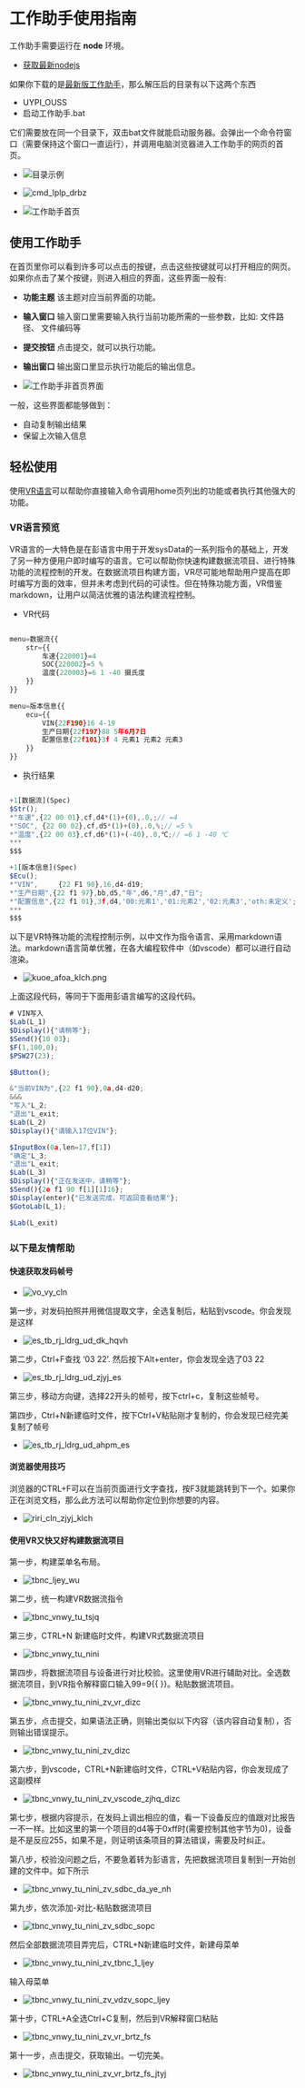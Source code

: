 # 工作助手使用指南

工作助手需要运行在 **node** 环境。
* [获取最新nodejs](https://nodejs.org/)

如果你下载的是[最新版工作助手](https://drive.weixin.qq.com/s?k=AFkAbAfYAAkQWfpA6V)，那么解压后的目录有以下这两个东西

* UYPI_OUSS
* 启动工作助手.bat

它们需要放在同一个目录下，双击bat文件就能启动服务器。会弹出一个命令符窗口（需要保持这个窗口一直运行），并调用电脑浏览器进入工作助手的网页的首页。

* ![目录示例](/img/drbz_nikc.png)


* ![cmd_lplp_drbz](./img/cmd_lplp_drbz.png)


* ![工作助手首页](/img/uypi_ouss_nmhy.png)


## 使用工作助手

在首页里你可以看到许多可以点击的按键，点击这些按键就可以打开相应的网页。如果你点击了某个按键，则进入相应的界面，这些界面一般有:

* **功能主题** 该主题对应当前界面的功能。
* **输入窗口** 输入窗口里需要输入执行当前功能所需的一些参数，比如: 文件路径、 文件编码等
* **提交按钮** 点击提交，就可以执行功能。
* **输出窗口** 输出窗口里显示执行功能后的输出信息。

* ![工作助手非首页界面](/img/uypi_ouss_ft_nmhy.png)


一般，这些界面都能够做到：

* 自动复制输出结果
* 保留上次输入信息 

## 轻松使用

使用[VR语言](http://localhost:3009/VR_VKJP)可以帮助你直接输入命令调用home页列出的功能或者执行其他强大的功能。


### VR语言预览
VR语言的一大特色是在彭语言中用于开发sysData的一系列指令的基础上，开发了另一种方便用户即时编写的语言。它可以帮助你快速构建数据流项目、进行特殊功能的流程控制的开发。在数据流项目构建方面，VR尽可能地帮助用户提高在即时编写方面的效率，但并未考虑到代码的可读性。但在特殊功能方面，VR借鉴markdown，让用户以简洁优雅的语法构建流程控制。
* VR代码
```js

menu=数据流{{
    str={{
        车速{220001}=4
        SOC{220002}=5 %
        温度{220003}=6 1 -40 摄氏度
    }}
}}

menu=版本信息{{
    ecu={{
        VIN{22F190}16 4-19
        生产日期{22f197}88 5年6月7日
        配置信息{22f101}3f 4 元素1 元素2 元素3
    }}
}}
```

* 执行结果

```js

+1[数据流](Spec)
$Str();
*"车速",{22 00 01},cf,d4*(1)+(0),.0,;// =4
*"SOC", {22 00 02},cf,d5*(1)+(0),.0,%;// =5 %
*"温度",{22 00 03},cf,d6*(1)+(-40),.0,℃;// =6 1 -40 ℃
***
$$$

+1[版本信息](Spec)
$Ecu();
*"VIN",     {22 F1 90},16,d4-d19;
*"生产日期",{22 f1 97},bb,d5,"年",d6,"月",d7,"日";
*"配置信息",{22 f1 01},3f,d4,'00:元素1','01:元素2','02:元素3','oth:未定义';
***
$$$
```

以下是VR特殊功能的流程控制示例，以中文作为指令语言、采用markdown语法。markdown语言简单优雅，在各大编程软件中（如vscode）都可以进行自动渲染。
* ![kuoe_afoa_klch.png](/img/kuoe_afoa_klch.png)

上面这段代码，等同于下面用彭语言编写的这段代码。

```js
# VIN写入
$Lab(L_1)
$Display(){"请稍等"};
$Send(){10 03};
$F(1,100,0);
$PSW27(23);

$Button();

&"当前VIN为",{22 f1 90},0a,d4-d20;
&&&
"写入"L_2;
"退出"L_exit;
$Lab(L_2)
$Display(){"请输入17位VIN"};

$InputBox(0a,len=17,f[1])
"确定"L_3;
"退出"L_exit;
$Lab(L_3)
$Display(){"正在发送中，请稍等"};
$Send(){2e f1 90 f[1][1]16};
$Display(enter){"已发送完成，可返回查看结果"};
$GotoLab(L_1);

$Lab(L_exit)
```





### 以下是友情帮助

#### 快速获取发码帧号
* ![vo_vy_cln](/img/vo_vy_cln.png)

第一步，对发码拍照并用微信提取文字，全选复制后，粘贴到vscode。你会发现是这样
* ![es_tb_rj_ldrg_ud_dk_hqvh](/img/es_tb_rj_ldrg_ud_dk_hqvh.png)

第二步，Ctrl+F查找 ‘03 22’. 然后按下Alt+enter，你会发现全选了03 22
* ![es_tb_rj_ldrg_ud_zjyj_es](/img/es_tb_rj_ldrg_ud_zjyj_es.png)

第三步，移动方向键，选择22开头的帧号，按下ctrl+c，复制这些帧号。

第四步，Ctrl+N新建临时文件，按下Ctrl+V粘贴刚才复制的，你会发现已经完美复制了帧号
* ![es_tb_rj_ldrg_ud_ahpm_es](/img/es_tb_rj_ldrg_ud_ahpm_es.png)



#### 浏览器使用技巧
浏览器的CTRL+F可以在当前页面进行文字查找，按F3就能跳转到下一个。如果你正在浏览文档，那么此方法可以帮助你定位到你想要的内容。
* ![riri_cln_zjyj_klch](/img/riri_cln_zjyj_klch.png)

#### 使用VR又快又好构建数据流项目

第一步，构建菜单名布局。
* ![tbnc_ljey_wu](/img/tbnc_ljey_wu.png)

第二步，统一构建VR数据流指令
* ![tbnc_vnwy_tu_tsjq](/img/tbnc_vnwy_tu_tsjq.png)

第三步，CTRL+N 新建临时文件，构建VR式数据流项目
* ![tbnc_vnwy_tu_nini](/img/tbnc_vnwy_tu_nini.png)

第四步，将数据流项目与设备进行对比校验。这里使用VR进行辅助对比。全选数据流项目，到VR指令解释窗口输入99=9{{ }}。粘贴数据流项目。
* ![tbnc_vnwy_tu_nini_zv_vr_dizc](/img/tbnc_vnwy_tu_nini_zv_vr_dizc.png)

第五步，点击提交，如果语法正确，则输出类似以下内容（该内容自动复制），否则输出错误提示。
* ![tbnc_vnwy_tu_nini_zv_dizc](/img/tbnc_vnwy_tu_nini_zv_dizc.png)

第六步，到vscode，CTRL+N新建临时文件，CTRL+V粘贴内容，你会发现成了这副模样
* ![tbnc_vnwy_tu_nini_zv_vscode_zjhq_dizc](/img/tbnc_vnwy_tu_nini_zv_vscode_zjhq_dizc.png)

第七步，根据内容提示，在发码上调出相应的值，看一下设备反应的值跟对比报告一不一样。比如这里的第一个项目的d4等于0xff时(需要控制其他字节为0)，设备是不是反应255，如果不是，则证明该条项目的算法错误，需要及时纠正。

第八步，校验没问题之后，不要急着转为彭语言，先把数据流项目复制到一开始创建的文件中。如下所示
* ![tbnc_vnwy_tu_nini_zv_sdbc_da_ye_nh](/img/tbnc_vnwy_tu_nini_zv_sdbc_da_ye_nh.png)

第九步，依次添加-对比-粘贴数据流项目
* ![tbnc_vnwy_tu_nini_zv_sdbc_sopc](/img/tbnc_vnwy_tu_nini_zv_sdbc_sopc.png)

然后全部数据流项目弄完后，CTRL+N新建临时文件，新建母菜单
* ![tbnc_vnwy_tu_nini_zv_tbnc_1_ljey](/img/tbnc_vnwy_tu_nini_zv_tbnc_1_ljey.png)

输入母菜单
* ![tbnc_vnwy_tu_nini_zv_vdzv_sopc_ljey](/img/tbnc_vnwy_tu_nini_zv_vdzv_sopc_ljey.png)

第十步，CTRL+A全选Ctrl+C复制，然后到VR解释窗口粘贴
* ![tbnc_vnwy_tu_nini_zv_vr_brtz_fs](/img/tbnc_vnwy_tu_nini_zv_vr_brtz_fs.png)

第十一步，点击提交，获取输出。一切完美。
* ![tbnc_vnwy_tu_nini_zv_vr_brtz_fs_jtyj](/img/tbnc_vnwy_tu_nini_zv_vr_brtz_fs_jtyj.png)
